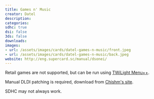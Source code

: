 ```yaml
---
title: Games n' Music
creator: Datel
description:
categories:
sdhc: true
dsi: false
3ds: false
downloads:
images:
- url: /assets/images/cards/datel-games-n-music/front.jpeg
- url: /assets/images/cards/datel-games-n-music/back.jpeg
website: http://eng.supercard.sc/manual/dsonei/
---
```

Retail games are not supported, but can be run using [TWiLight Menu++](https://wiki.ds-homebrew.com/twilightmenu/).

Manual DLDI patching is required, download from [Chishm's site](https://www.chishm.com/DLDI/index.html).

SDHC may not always work.
